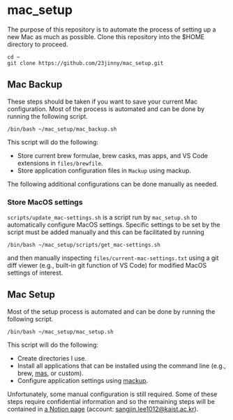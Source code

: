 # mac_setup

The purpose of this repository is to automate the process of setting up a new Mac as much as possible. Clone this repository into the $HOME directory to proceed.

```
cd ~
git clone https://github.com/23jinny/mac_setup.git
```

## Mac Backup

These steps should be taken if you want to save your current Mac configuration. Most of the process is automated and can be done by running the following script.

```
/bin/bash ~/mac_setup/mac_backup.sh
```

This script will do the following:
- Store current brew formulae, brew casks, mas apps, and VS Code extensions in `files/brewfile`.
- Store application configuration files in `Mackup` using mackup.

The following additional configurations can be done manually as needed.

### Store MacOS settings

`scripts/update_mac-settings.sh` is a script run by `mac_setup.sh` to automatically configure MacOS settings. Specific settings to be set by the script must be added manually and this can be facilitated by running

```
/bin/bash ~/mac_setup/scripts/get_mac-settings.sh
```

and then manually inspecting `files/current-mac-settings.txt` using a git diff viewer (e.g., built-in git function of VS Code) for modified MacOS settings of interest. 

## Mac Setup

Most of the setup process is automated and can be done by running the following script.

```
/bin/bash ~/mac_setup/mac_setup.sh
```

This script will do the following:
- Create directories I use.
- Install all applications that can be installed using the command line (e.g., brew, [mas](https://github.com/mas-cli/mas/), or custom).
- Configure application settings using [mackup](https://github.com/lra/mackup).

Unfortunately, some manual configuration is still required. Some of these steps require confidential information and so the remaining steps will be contained in [a Notion page](https://www.notion.so/Mac-Setup-ffaf04e2bd624f43a46ae81e36d171e8?pvs=4) (account: sangjin.lee1012@kaist.ac.kr).


